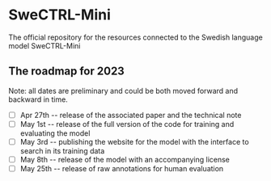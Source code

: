 # SweCTRL-Mini
The official repository for the resources connected to the Swedish language model SweCTRL-Mini

## The roadmap for 2023
Note: all dates are preliminary and could be both moved forward and backward in time.

- [ ] Apr 27th -- release of the associated paper and the technical note
- [ ] May 1st -- release of the full version of the code for training and evaluating the model
- [ ] May 3rd -- publishing the website for the model with the interface to search in its training data
- [ ] May 8th -- release of the model with an accompanying license
- [ ] May 25th -- release of raw annotations for human evaluation
